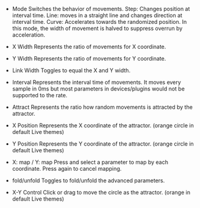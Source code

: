 * Mode
Switches the behavior of movements.
Step: Changes position at interval time.
Line: moves in a straight line and changes direction at interval time.
Curve: Accelerates towards the randomized position. In this mode, the width of movement is halved to suppress overrun by acceleration.

* X Width
Represents the ratio of movements for X coordinate.

* Y Width
Represents the ratio of movements for Y coordinate.

* Link Width
Toggles to equal the X and Y width.

* Interval 
Represents the interval time of movements.
It moves every sample in 0ms but most parameters in devices/plugins would not be supported to the rate.

* Attract
Represents the ratio how random movements is attracted by the attractor.

* X Position
Represents the X coordinate of the attractor.
(orange circle in default Live themes)

* Y Position
Represents the Y coordinate of the attractor.
(orange circle in default Live themes)

* X: map / Y: map
Press and select a parameter to map by each coordinate.
Press again to cancel mapping.

* fold/unfold
Toggles to fold/unfold the advanced parameters.

* X-Y Control
Click or drag to move the circle as the attractor. (orange in default Live themes)